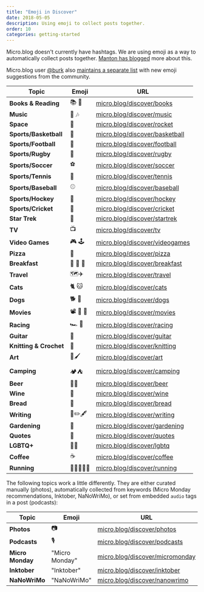 ```yaml
---
title: "Emoji in Discover"
date: 2018-05-05
description: Using emoji to collect posts together.
order: 10
categories: getting-started
---
```

Micro.blog doesn't currently have hashtags. We are using emoji as a way to automatically collect posts together. [Manton has blogged](https://www.manton.org/2018/01/books-on-micro-blog.html) more about this.

Micro.blog user [@burk](https://micro.blog/burk) also [maintains a separate list](https://burk.io/discover/) with new emoji suggestions from the community.

| Topic | Emoji | URL |
|-------|-------|-----|
| **Books & Reading** | 📚 📖 | [micro.blog/discover/books](https://micro.blog/discover/books) |
| **Music** | 🎵 🎶 | [micro.blog/discover/music](https://micro.blog/discover/music) |
| **Space** | 🚀 | [micro.blog/discover/rocket](https://micro.blog/discover/rocket) |
| **Sports/Basketball** | 🏀 | [micro.blog/discover/basketball](https://micro.blog/discover/basketball) |
| **Sports/Football** | 🏈 | [micro.blog/discover/football](https://micro.blog/discover/football) |
| **Sports/Rugby** | 🏉 | [micro.blog/discover/rugby](https://micro.blog/discover/rugby) |
| **Sports/Soccer** | ⚽️ | [micro.blog/discover/soccer](https://micro.blog/discover/soccer) |
| **Sports/Tennis** | 🎾 | [micro.blog/discover/tennis](https://micro.blog/discover/tennis) |
| **Sports/Baseball** | ⚾️ | [micro.blog/discover/baseball](https://micro.blog/discover/baseball) |
| **Sports/Hockey** | 🏒 | [micro.blog/discover/hockey](https://micro.blog/discover/hockey) |
| **Sports/Cricket** | 🏏 | [micro.blog/discover/cricket](https://micro.blog/discover/cricket) |
| **Star Trek** | 🖖 | [micro.blog/discover/startrek](https://micro.blog/discover/startrek) |
| **TV** | 📺 | [micro.blog/discover/tv](https://micro.blog/discover/tv) |
| **Video Games** | 🎮 🕹 | [micro.blog/discover/videogames](https://micro.blog/discover/videogames) |
| **Pizza** | 🍕 | [micro.blog/discover/pizza](https://micro.blog/discover/pizza) |
| **Breakfast** | 🍳 🥞 🥓 | [micro.blog/discover/breakfast](https://micro.blog/discover/breakfast) |
| **Travel** | 🗺✈️ | [micro.blog/discover/travel](https://micro.blog/discover/travel) |
| **Cats** | 🐈 🐱 | [micro.blog/discover/cats](https://micro.blog/discover/cats) |
| **Dogs** | 🐕 🐶 | [micro.blog/discover/dogs](https://micro.blog/discover/dogs) |
| **Movies** | 📽 🍿 🎥 | [micro.blog/discover/movies](https://micro.blog/discover/movies) |
| **Racing** | 🏎️ 🏁 | [micro.blog/discover/racing](https://micro.blog/discover/racing) |
| **Guitar** | 🎸 | [micro.blog/discover/guitar](https://micro.blog/discover/guitar) |
| **Knitting & Crochet** | 🧶 | [micro.blog/discover/knitting](https://micro.blog/discover/knitting) |
| **Art** | 🎨🖌 | [micro.blog/discover/art](https://micro.blog/discover/art) |
| **Camping** | 🏕⛺️ | [micro.blog/discover/camping](https://micro.blog/discover/camping) |
| **Beer** | 🍺🍻 | [micro.blog/discover/beer](https://micro.blog/discover/beer) |
| **Wine** | 🍷 | [micro.blog/discover/wine](https://micro.blog/discover/wine) |
| **Bread** | 🍞 | [micro.blog/discover/bread](https://micro.blog/discover/bread) |
| **Writing** | 📝✏️🖋 | [micro.blog/discover/writing](https://micro.blog/discover/writing) |
| **Gardening** | 🌱 | [micro.blog/discover/gardening](https://micro.blog/discover/gardening) |
| **Quotes** | 💬 | [micro.blog/discover/quotes](https://micro.blog/discover/quotes) |
| **LGBTQ+** | 🏳️‍🌈 | [micro.blog/discover/lgbtq](https://micro.blog/discover/lgbtq) |
| **Coffee** | ☕️ | [micro.blog/discover/coffee](https://micro.blog/discover/coffee) |
| **Running** | 🏃🏃‍♀️🏃‍♂️ | [micro.blog/discover/running](https://micro.blog/discover/running) |

The following topics work a little differently. They are either curated manually (photos), automatically collected from keywords (Micro Monday recommendations, Inktober, NaNoWriMo), or set from embedded `audio` tags in a post (podcasts):

| Topic | Emoji | URL |
|-------|-------|-----|
| **Photos** | 📷 | [micro.blog/discover/photos](https://micro.blog/discover/photos) |
| **Podcasts** | 🎙️ | [micro.blog/discover/podcasts](https://micro.blog/discover/podcasts) |
| **Micro Monday** | "Micro Monday" | [micro.blog/discover/micromonday](https://micro.blog/discover/micromonday) |
| **Inktober** | "Inktober" | [micro.blog/discover/inktober](https://micro.blog/discover/inktober) |
| **NaNoWriMo** | "NaNoWriMo" | [micro.blog/discover/nanowrimo](https://micro.blog/discover/nanowrimo) |
